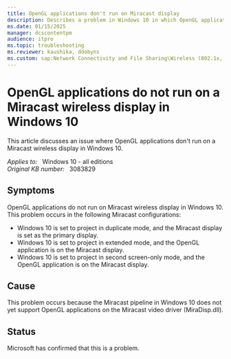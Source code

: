 ```yaml
---
title: OpenGL applications don't run on Miracast display
description: Describes a problem in Windows 10 in which OpenGL applications cannot project to a Miracast display.
ms.date: 01/15/2025
manager: dcscontentpm
audience: itpro
ms.topic: troubleshooting
ms.reviewer: kaushika, ddobyns
ms.custom: sap:Network Connectivity and File Sharing\Wireless (802.1x, Bluetooth, Miracast, Mobile Broadband), csstroubleshoot
---
```

# OpenGL applications do not run on a Miracast wireless display in Windows 10

This article discusses an issue where OpenGL applications don't run on a Miracast wireless display in Windows 10.

_Applies to:_ &nbsp; Windows 10 - all editions  
_Original KB number:_ &nbsp; 3083829

## Symptoms

OpenGL applications do not run on Miracast wireless display in Windows 10. This problem occurs in the following Miracast configurations:

- Windows 10 is set to project in duplicate mode, and the Miracast display is set as the primary display.
- Windows 10 is set to project in extended mode, and the OpenGL application is on the Miracast display.
- Windows 10 is set to project in second screen-only mode, and the OpenGL application is on the Miracast display.

## Cause

This problem occurs because the Miracast pipeline in Windows 10 does not yet support OpenGL applications on the Miracast video driver (MiraDisp.dll).

## Status

Microsoft has confirmed that this is a problem.
